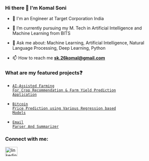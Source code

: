 ### Hi there 👋 I'm Komal Soni

<!--
**Komal-Soni/Komal-Soni** is a ✨ _special_ ✨ repository because its `README.md` (this file) appears on your GitHub profile.

Here are some ideas to get you started:

- 🔭 I’m currently working on ...
- 🌱 I’m currently learning ...
- 👯 I’m looking to collaborate on ...
- 🤔 I’m looking for help with ...
- 💬 Ask me about ...
- 📫 How to reach me: ...
- 😄 Pronouns: ...
- ⚡ Fun fact: ...
-->
- 🔭 I'm an Engineer at Target Corporation India

- 🌱 I’m currently pursuing my M. Tech in Artificial Intelligence and Machine Learning from BITS 
<!-- - 👨‍💻 All about me is at [My Website](https://chandrikadeb7.github.io/) -->

- 💬 Ask me about: Machine Learning, Artificial Intelligence, Natural Language Processing, Deep Learning, Python

- 📫 How to reach me **sk.26komal@gmail.com**

<!-- - 📄 Know about my work & experiences [My Resume](https://drive.google.com/file/d/1Yn1CsXy92q98CYk5cWTySB4_CpY8Q9ej/view?usp=sharing) -->

### What are my featured projects:question:
- <code>[AI-Assisted Farming For Crop Recommendation & Farm Yield Prediction Application](https://github.com/Komal-Soni/SBSPS-Challenge)</code>    
- <code>[Bitcoin Price Prediction using Various Regression based Models](https://github.com/Komal-Soni/BitcoinPricePredictionUsingRegressionBasedModels)</code>

- <code>[Email Parser And Summarizer](https://github.com/Komal-Soni/EmailParserAndSummarizer)</code> 


<h3 align="left">Connect with me:</h3>
<p align="left">
<a href="https://www.linkedin.com/in/komalsoni-/" target="blank"><img align="center" src="https://raw.githubusercontent.com/rahuldkjain/github-profile-readme-generator/master/src/images/icons/Social/linked-in-alt.svg" alt="linkedin" height="30" width="40" /></a>
</p>

